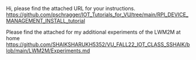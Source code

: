 Hi, please find the attached URL for your instructions.
https://github.com/pschragger/IOT_Tutorials_for_VU/tree/main/RPI_DEVICE_MANAGEMENT_INSTALL_tutorial

 
 Please find the attached for my additional experiments of the LWM2M  at home
https://github.com/SHAIKSHARUKH5352/VU_FALL22_IOT_CLASS_SSHAIK/blob/main/LWM2M/Experiments.md
